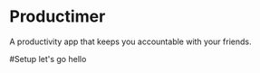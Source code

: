 # Productimer
A productivity app that keeps you accountable with your friends.

#Setup
let's go 
hello

